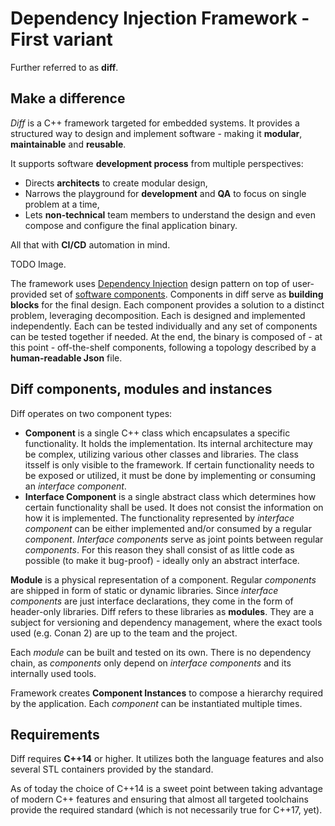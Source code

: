 # Dependency Injection Framework - First variant
Further referred to as **diff**.

## Make a difference
_Diff_ is a C++ framework targeted for embedded systems. It provides a structured way to design and implement software - making it **modular**, **maintainable** and **reusable**. 

It supports software **development process** from multiple perspectives:
- Directs **architects** to create modular design,
- Narrows the playground for **development** and **QA** to focus on single problem at a time,
- Lets **non-technical** team members to understand the design and even compose and configure the final application binary.

All that with **CI/CD** automation in mind. 

TODO Image.

The framework uses [Dependency Injection](https://en.wikipedia.org/wiki/Dependency_injection) design pattern on top of user-provided set of [software components](https://en.wikipedia.org/wiki/Software_component). Components in diff serve as **building blocks** for the final design. Each component provides a solution to a distinct problem, leveraging decomposition. Each is designed and implemented independently. Each can be tested individually and any set of components can be tested together if needed. At the end, the binary is composed of - at this point - off-the-shelf components, following a topology described by a **human-readable Json** file. 

## Diff components, modules and instances
Diff operates on two component types:
- **Component** is a single C++ class which encapsulates a specific functionality. It holds the implementation. Its internal architecture may be complex, utilizing various other classes and libraries. The class itsself is only visible to the framework. If certain functionality needs to be exposed or utilized, it must be done by implementing or consuming an _interface component_.
- **Interface Component** is a single abstract class which determines how certain functionality shall be used. It does not consist the information on how it is implemented. The functionality represented by _interface component_ can be either implemented and/or consumed by a regular _component_. _Interface components_ serve as joint points between regular _components_. For this reason they shall consist of as little code as possible (to make it bug-proof) - ideally only an abstract interface.

**Module** is a physical representation of a component. Regular _components_ are shipped in form of static or dynamic libraries. Since _interface components_ are just interface declarations, they come in the form of header-only libraries. Diff refers to these libraries as **modules**. They are a subject for versioning and dependency management, where the exact tools used (e.g. Conan 2) are up to the team and the project.

Each _module_ can be built and tested on its own. There is no dependency chain, as _components_ only depend on _interface components_ and its internally used tools. 

Framework creates **Component Instances** to compose a hierarchy required by the application. Each _component_ can be instantiated multiple times.

## Requirements
Diff requires **C++14** or higher. It utilizes both the language features and also several STL containers provided by the standard. 

As of today the choice of C++14 is a sweet point between taking advantage of modern C++ features and ensuring that almost all targeted toolchains provide the required standard (which is not necessarily true for C++17, yet). 
